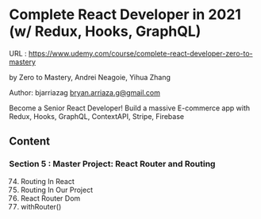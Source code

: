 # Complete React Developer in 2021 (w/ Redux, Hooks, GraphQL)

URL : https://www.udemy.com/course/complete-react-developer-zero-to-mastery

by Zero to Mastery, Andrei Neagoie, Yihua Zhang

Author: bjarriazag <bryan.arriaza.g@gmail.com>

Become a Senior React Developer! Build a massive E-commerce app with Redux, Hooks, GraphQL, ContextAPI, Stripe, Firebase

## Content

### Section 5 : Master Project: React Router and Routing

74. Routing In React
75. Routing In Our Project
76. React Router Dom
77. withRouter()
